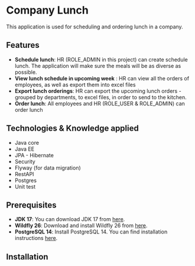 # Company Lunch

This application is used for scheduling and ordering lunch in a company.

## Features

- **Schedule lunch**: HR (ROLE_ADMIN in this project) can create schedule lunch. The application will make sure the meals will be as diverse as possible.
- **View lunch schedule in upcoming week** : HR can view all the orders of employees, as well as export them into excel files
- **Export lunch orderings**: HR can export the upcoming lunch orders - grouped by departments, to excel files, in order to send to the kitchen.
- **Order lunch**: All employees and HR (ROLE_USER & ROLE_ADMIN) can order lunch

## Technologies & Knowledge applied
- Java core
- Java EE
- JPA - Hibernate
- Security
- Flyway (for data migration)
- RestAPI
- Postgres
- Unit test

## Prerequisites

- **JDK 17**: You can download JDK 17 from [here](https://www.oracle.com/java/technologies/javase-jdk17-downloads.html).
- **Wildfly 26**: Download and install Wildfly 26 from [here](https://wildfly.org/downloads/).
- **PostgreSQL 14**: Install PostgreSQL 14. You can find installation instructions [here](https://www.postgresql.org/download/).

## Installation

